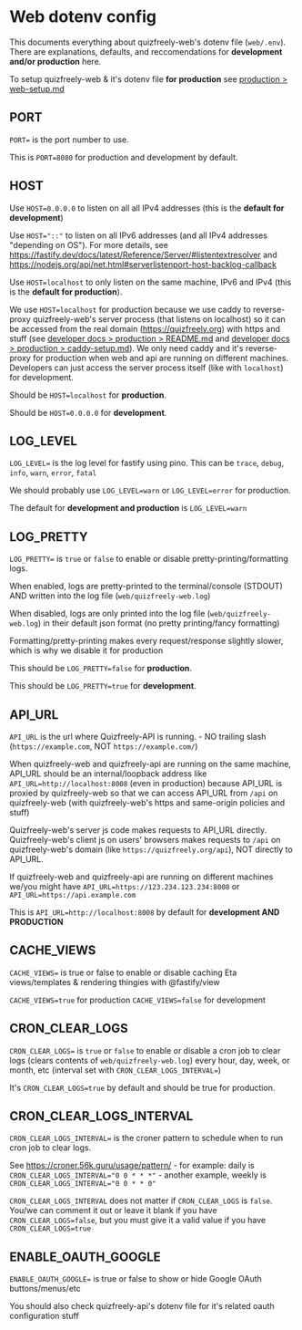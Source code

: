 # Web dotenv config

This documents everything about quizfreely-web's dotenv file (`web/.env`). There are explanations, defaults, and reccomendations for **development and/or production** here.

To setup quizfreely-web & it's dotenv file **for production** see [production > web-setup.md](../production/web-setup.md)

## PORT

`PORT=` is the port number to use.

This is `PORT=8080` for production and development by default.

## HOST

Use `HOST=0.0.0.0` to listen on all all IPv4 addresses (this is the **default for development**)

Use `HOST="::"` to listen on all IPv6 addresses (and all IPv4 addresses "depending on OS"). For more details, see https://fastify.dev/docs/latest/Reference/Server/#listentextresolver and https://nodejs.org/api/net.html#serverlistenport-host-backlog-callback

Use `HOST=localhost` to only listen on the same machine, IPv6 and IPv4 (this is the **default for production**).

We use `HOST=localhost` for production because we use caddy to reverse-proxy quizfreely-web's server process (that listens on localhost) so it can be accessed from the real domain (https://quizfreely.org) with https and stuff (see [developer docs > production > README.md](../production/README.md) and [developer docs > production > caddy-setup.md](../production/caddy-setup.md)). We only need caddy and it's reverse-proxy for production when web and api are running on different machines. Developers can just access the server process itself (like with `localhost`) for development.

Should be `HOST=localhost` for **production**.

Should be `HOST=0.0.0.0` for **development**.

## LOG_LEVEL
`LOG_LEVEL=` is the log level for fastify using pino. This can be `trace`, `debug`, `info`, `warn`, `error`, `fatal`

We should probably use `LOG_LEVEL=warn` or `LOG_LEVEL=error` for production.

The default for **development and production** is `LOG_LEVEL=warn`

## LOG_PRETTY
`LOG_PRETTY=` is `true` or `false` to enable or disable pretty-printing/formatting logs.

When enabled, logs are pretty-printed to the terminal/console (STDOUT) AND written into the log file (`web/quizfreely-web.log`)

When disabled, logs are only printed into the log file (`web/quizfreely-web.log`) in their default json format (no pretty printing/fancy formatting)

Formatting/pretty-printing makes every request/response slightly slower, which is why we disable it for production

This should be `LOG_PRETTY=false` for **production**.

This should be `LOG_PRETTY=true` for **development**.

## API_URL

`API_URL` is the url where Quizfreely-API is running.
    - NO trailing slash (`https://example.com`, NOT `https://example.com/`)

When quizfreely-web and quizfreely-api are running on the same machine, API_URL should be an internal/loopback address like `API_URL=http://localhost:8008` (even in production) because API_URL is proxied by quizfreely-web so that we can access API_URL from `/api` on quizfreely-web (with quizfreely-web's https and same-origin policies and stuff)
 
Quizfreely-web's server js code makes requests to API_URL directly. Quizfreely-web's client js on users' browsers makes requests to `/api` on quizfreely-web's domain (like `https://quizfreely.org/api`), NOT directly to API_URL.

If quizfreely-web and quizfreely-api are running on different machines we/you might have `API_URL=https://123.234.123.234:8008` or `API_URL=https://api.example.com`

This is `API_URL=http://localhost:8008` by default for **development AND PRODUCTION**

## CACHE_VIEWS
`CACHE_VIEWS=` is true or false to enable or disable caching Eta views/templates & rendering thingies with @fastify/view

`CACHE_VIEWS=true` for production
`CACHE_VIEWS=false` for development


## CRON_CLEAR_LOGS
`CRON_CLEAR_LOGS=` is `true` or `false` to enable or disable a cron job to clear logs (clears contents of `web/quizfreely-web.log`) every hour, day, week, or month, etc (interval set with `CRON_CLEAR_LOGS_INTERVAL=`)

It's `CRON_CLEAR_LOGS=true` by default and should be true for production.

## CRON_CLEAR_LOGS_INTERVAL

`CRON_CLEAR_LOGS_INTERVAL=` is the croner pattern to schedule when to run cron job to clear logs.

See https://croner.56k.guru/usage/pattern/
        - for example: daily is `CRON_CLEAR_LOGS_INTERVAL="0 0 * * *"`
        - another example, weekly is `CRON_CLEAR_LOGS_INTERVAL="0 0 * * 0"`

`CRON_CLEAR_LOGS_INTERVAL` does not matter if `CRON_CLEAR_LOGS` is `false`. You/we can comment it out or leave it blank if you have `CRON_CLEAR_LOGS=false`, but you must give it a valid value if you have `CRON_CLEAR_LOGS=true`

## ENABLE_OAUTH_GOOGLE

`ENABLE_OAUTH_GOOGLE=` is true or false to show or hide Google OAuth buttons/menus/etc

You should also check quizfreely-api's dotenv file for it's related oauth configuration stuff
